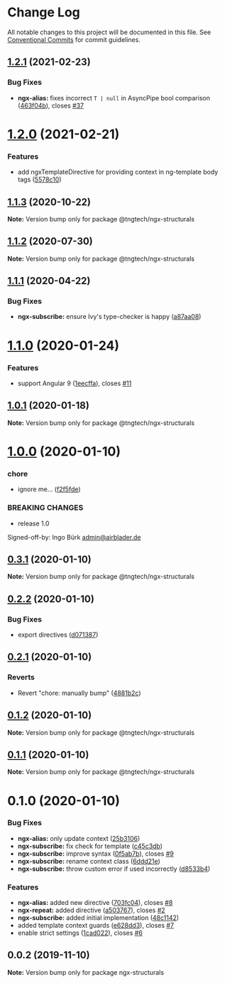 # Change Log

All notable changes to this project will be documented in this file.
See [Conventional Commits](https://conventionalcommits.org) for commit guidelines.

## [1.2.1](https://github.com/TNG/ngx-structurals/compare/@tngtech/ngx-structurals@1.2.0...@tngtech/ngx-structurals@1.2.1) (2021-02-23)


### Bug Fixes

* **ngx-alias:** fixes incorrect `T | null` in AsyncPipe bool comparison ([463f04b](https://github.com/TNG/ngx-structurals/commit/463f04b5ee4efb1afaaed96cb5d9d2f721ad8d1d)), closes [#37](https://github.com/TNG/ngx-structurals/issues/37)





# [1.2.0](https://github.com/TNG/ngx-structurals/compare/@tngtech/ngx-structurals@1.1.3...@tngtech/ngx-structurals@1.2.0) (2021-02-21)


### Features

* add ngxTemplateDirective for providing context in ng-template body tags ([5578c10](https://github.com/TNG/ngx-structurals/commit/5578c1037536ac3bc47cd43ee7a45927abbc0226))





## [1.1.3](https://github.com/TNG/ngx-structurals/compare/@tngtech/ngx-structurals@1.1.2...@tngtech/ngx-structurals@1.1.3) (2020-10-22)

**Note:** Version bump only for package @tngtech/ngx-structurals





## [1.1.2](https://github.com/TNG/ngx-structurals/compare/@tngtech/ngx-structurals@1.1.1...@tngtech/ngx-structurals@1.1.2) (2020-07-30)

**Note:** Version bump only for package @tngtech/ngx-structurals





## [1.1.1](https://github.com/TNG/ngx-structurals/compare/@tngtech/ngx-structurals@1.1.0...@tngtech/ngx-structurals@1.1.1) (2020-04-22)


### Bug Fixes

* **ngx-subscribe:** ensure Ivy's type-checker is happy ([a87aa08](https://github.com/TNG/ngx-structurals/commit/a87aa08d47530ba8066cde9abd61b60a8f402e05))





# [1.1.0](https://github.com/TNG/ngx-structurals/compare/@tngtech/ngx-structurals@1.0.1...@tngtech/ngx-structurals@1.1.0) (2020-01-24)


### Features

* support Angular 9 ([1eecffa](https://github.com/TNG/ngx-structurals/commit/1eecffa7a0df321ee62dc6a3ffe971c203be9323)), closes [#11](https://github.com/TNG/ngx-structurals/issues/11)





## [1.0.1](https://github.com/TNG/ngx-structurals/compare/@tngtech/ngx-structurals@1.0.0...@tngtech/ngx-structurals@1.0.1) (2020-01-18)

**Note:** Version bump only for package @tngtech/ngx-structurals





# [1.0.0](https://github.com/TNG/ngx-structurals/compare/@tngtech/ngx-structurals@0.3.1...@tngtech/ngx-structurals@1.0.0) (2020-01-10)


### chore

* ignore me… ([f2f5fde](https://github.com/TNG/ngx-structurals/commit/f2f5fde94bc86d9a2ffbd89e2290eefff9cd52b5))


### BREAKING CHANGES

* release 1.0

Signed-off-by: Ingo Bürk <admin@airblader.de>





## [0.3.1](https://github.com/TNG/ngx-structurals/compare/@tngtech/ngx-structurals@0.2.2...@tngtech/ngx-structurals@0.3.1) (2020-01-10)

**Note:** Version bump only for package @tngtech/ngx-structurals





## [0.2.2](https://github.com/TNG/ngx-structurals/compare/@tngtech/ngx-structurals@0.2.1...@tngtech/ngx-structurals@0.2.2) (2020-01-10)


### Bug Fixes

* export directives ([d071387](https://github.com/TNG/ngx-structurals/commit/d0713870ec2a1c88d3757ac2935389d1d6e8f0a4))





## [0.2.1](https://github.com/TNG/ngx-structurals/compare/@tngtech/ngx-structurals@0.1.2...@tngtech/ngx-structurals@0.2.1) (2020-01-10)


### Reverts

* Revert "chore: manually bump" ([4881b2c](https://github.com/TNG/ngx-structurals/commit/4881b2c9c963796362ff84482a15731a659d0ca6))





## [0.1.2](https://github.com/TNG/ngx-structurals/compare/@tngtech/ngx-structurals@0.1.1...@tngtech/ngx-structurals@0.1.2) (2020-01-10)

**Note:** Version bump only for package @tngtech/ngx-structurals





## [0.1.1](https://github.com/TNG/ngx-structurals/compare/@tngtech/ngx-structurals@0.1.0...@tngtech/ngx-structurals@0.1.1) (2020-01-10)

**Note:** Version bump only for package @tngtech/ngx-structurals





# 0.1.0 (2020-01-10)


### Bug Fixes

* **ngx-alias:** only update context ([25b3106](https://github.com/TNG/ngx-structurals/commit/25b3106ff9beb3e04dd1a1f41b35554aa01a8d6f))
* **ngx-subscribe:** fix check for template ([c45c3db](https://github.com/TNG/ngx-structurals/commit/c45c3db6a09a28d776a1ef9241bd3b9449beffcf))
* **ngx-subscribe:** improve syntax ([0f5ab7b](https://github.com/TNG/ngx-structurals/commit/0f5ab7b57a9110f92f7cc366a67c01ae202a59a1)), closes [#9](https://github.com/TNG/ngx-structurals/issues/9)
* **ngx-subscribe:** rename context class ([6ddd21e](https://github.com/TNG/ngx-structurals/commit/6ddd21ed0666aad86562a23f18d3c8e1a74a0866))
* **ngx-subscribe:** throw custom error if used incorrectly ([d8533b4](https://github.com/TNG/ngx-structurals/commit/d8533b46576b380de8c0607fcdfb8143a3177178))


### Features

* **ngx-alias:** added new directive ([703fc04](https://github.com/TNG/ngx-structurals/commit/703fc04fc09d617611e8d72b9ec77ce617b4925c)), closes [#8](https://github.com/TNG/ngx-structurals/issues/8)
* **ngx-repeat:** added directive ([a503767](https://github.com/TNG/ngx-structurals/commit/a50376733bc32723246340b68ff849893c281d66)), closes [#2](https://github.com/TNG/ngx-structurals/issues/2)
* **ngx-subscribe:** added initial implementation ([48c1142](https://github.com/TNG/ngx-structurals/commit/48c114207f1e1d21024fceaf6dfc697eb86741e5))
* added template context guards ([e628dd3](https://github.com/TNG/ngx-structurals/commit/e628dd331b3a0b2c6775dc1848133c566321933e)), closes [#7](https://github.com/TNG/ngx-structurals/issues/7)
* enable strict settings ([1cad022](https://github.com/TNG/ngx-structurals/commit/1cad022d7bf2cb76e61db6cef97008fb0f093274)), closes [#6](https://github.com/TNG/ngx-structurals/issues/6)





## 0.0.2 (2019-11-10)

**Note:** Version bump only for package ngx-structurals
